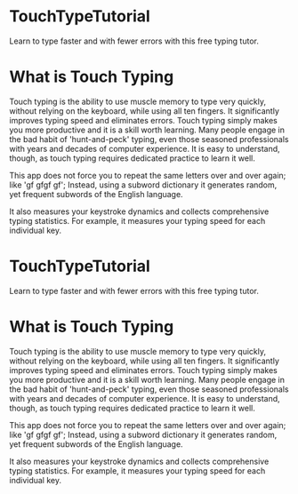 # TouchTypeTutorial
Learn to type faster and with fewer errors with this free typing tutor.

# What is Touch Typing
Touch typing is the ability to use muscle memory to type very quickly, without relying on the keyboard, while using all ten fingers. It significantly improves typing speed and eliminates errors. Touch typing simply makes you more productive and it is a skill worth learning. Many people engage in the bad habit of 'hunt-and-peck' typing, even those seasoned professionals with years and decades of computer experience. It is easy to understand, though, as touch typing requires dedicated practice to  learn it well.

This app does not force you to repeat the same letters over and over again; like 'gf gfgf gf'; Instead, using a subword dictionary it generates random, yet frequent subwords of the English language.

It also measures your keystroke dynamics and collects comprehensive typing statistics. For example, it measures your typing speed for each individual key.

# TouchTypeTutorial
Learn to type faster and with fewer errors with this free typing tutor.

# What is Touch Typing
Touch typing is the ability to use muscle memory to type very quickly, without relying on the keyboard, while using all ten fingers. It significantly improves typing speed and eliminates errors. Touch typing simply makes you more productive and it is a skill worth learning. Many people engage in the bad habit of 'hunt-and-peck' typing, even those seasoned professionals with years and decades of computer experience. It is easy to understand, though, as touch typing requires dedicated practice to  learn it well.

This app does not force you to repeat the same letters over and over again; like 'gf gfgf gf'; Instead, using a subword dictionary it generates random, yet frequent subwords of the English language.

It also measures your keystroke dynamics and collects comprehensive typing statistics. For example, it measures your typing speed for each individual key.
